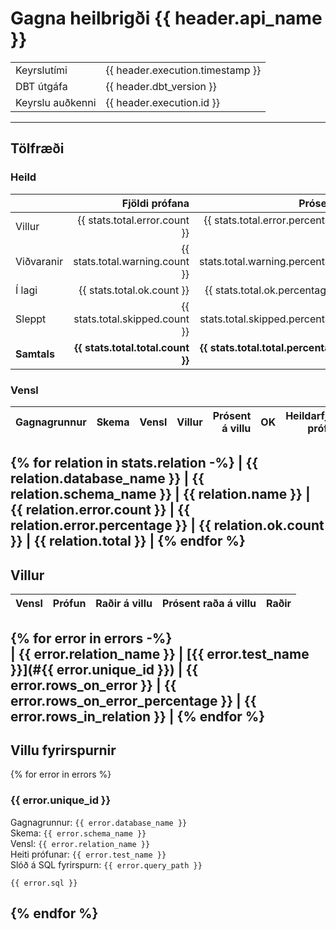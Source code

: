 <!-- Space: DAT -->
<!-- Parent: Skjölun -->
<!-- Title: {{ header.api_name }} - Gagnagæði -->
# Gagna heilbrigði {{ header.api_name }}
|               |            |
| :------------ | :--------- |
| Keyrslutími | {{ header.execution.timestamp }} |
| DBT útgáfa | {{ header.dbt_version }} |
| Keyrslu auðkenni | {{ header.execution.id }} |
---
## Tölfræði 
### Heild
|               | Fjöldi prófana     | Prósenta   |
| :------------ | -----------------: | ---------: |
| Villur | {{ stats.total.error.count }} | {{ stats.total.error.percentage }} |
| Viðvaranir | {{ stats.total.warning.count }} | {{ stats.total.warning.percentage }} |
| Í lagi | {{ stats.total.ok.count }} | {{ stats.total.ok.percentage }} |
| Sleppt | {{ stats.total.skipped.count }} | {{ stats.total.skipped.percentage }} |
| **Samtals** | **{{ stats.total.total.count }}** | **{{ stats.total.total.percentage }}** |

### Vensl
| Gagnagrunnur | Skema     | Vensl                                | Villur | Prósent á villu | OK     | Heildarfjöldi prófana    |
| :----------- | :-------- | :----------------------------------- | -----: | --------------: | -----: | -----------------------: |
{% for relation in stats.relation -%} 
| {{ relation.database_name }} | {{ relation.schema_name }} | {{ relation.name }} | {{ relation.error.count }} | {{ relation.error.percentage }} | {{ relation.ok.count }} | {{ relation.total }} | 
{% endfor %}
---
## Villur
| Vensl                 | Prófun                                     | Raðir á villu  | Prósent raða á villu | Raðir        |
| :-------------------- |:------------------------------------------ | -------------: | -------------------: | -----------: |
{% for error in errors -%}    
| {{ error.relation_name }} | [{{ error.test_name }}](#{{ error.unique_id }}) | {{ error.rows_on_error }} | {{ error.rows_on_error_percentage }} | {{ error.rows_in_relation }} |
{% endfor %}
---
## Villu fyrirspurnir
{% for error in errors %}
### {{ error.unique_id }}
Gagnagrunnur: `{{ error.database_name }}`  
Skema: `{{ error.schema_name }}`  
Vensl: `{{ error.relation_name }}`  
Heiti prófunar: `{{ error.test_name }}`  
Slóð á SQL fyrirspurn: `{{ error.query_path }}`
```
{{ error.sql }}
```
{% endfor %}
---